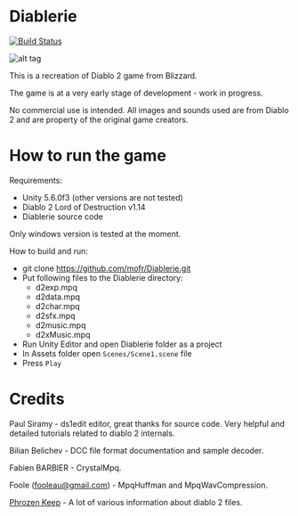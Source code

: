 # Diablerie

[![Build Status](http://diablerie.zond.org/build/image/)](http://diablerie.zond.org/download/)

![alt tag](https://raw.github.com/mofr/Diablerie/master/Screenshots/rogue_camp.png)

This is a recreation of Diablo 2 game from Blizzard.

The game is at a very early stage of development - work in progress.

No commercial use is intended. All images and sounds used are from Diablo 2 and are property of the original game creators.

# How to run the game

Requirements:
- Unity 5.6.0f3 (other versions are not tested)
- Diablo 2 Lord of Destruction v1.14
- Diablerie source code

Only windows version is tested at the moment.

How to build and run:
* git clone https://github.com/mofr/Diablerie.git
* Put following files to the Diablerie directory:
  - d2exp.mpq
  - d2data.mpq
  - d2char.mpq
  - d2sfx.mpq
  - d2music.mpq
  - d2xMusic.mpq
* Run Unity Editor and open Diablerie folder as a project
* In Assets folder open `Scenes/Scene1.scene` file
* Press `Play`

# Credits

Paul Siramy - ds1edit editor, great thanks for source code. Very helpful and detailed tutorials related to diablo 2 internals.

Bilian Belichev - DCC file format documentation and sample decoder.

Fabien BARBIER - CrystalMpq.

Foole (fooleau@gmail.com) - MpqHuffman and MpqWavCompression.

[Phrozen Keep](http://d2mods.info) - A lot of various information about diablo 2 files.
